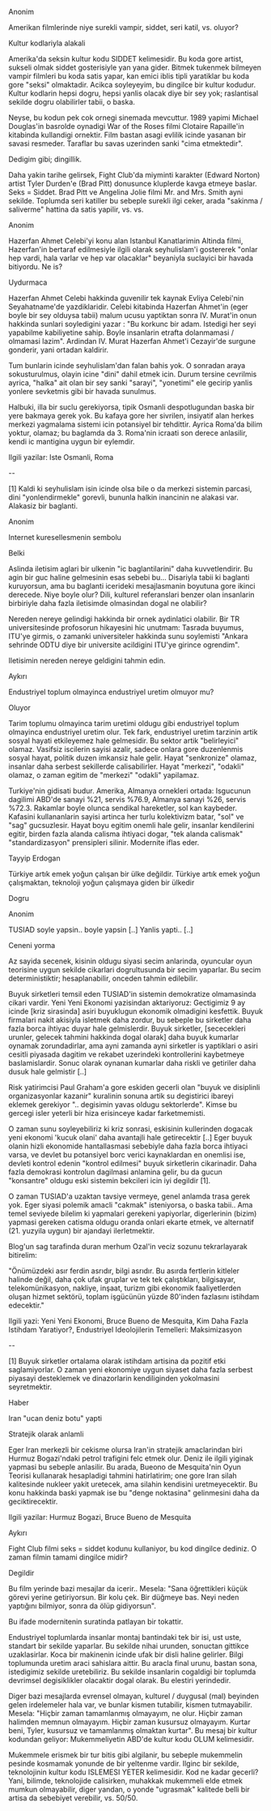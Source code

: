 
Anonim

Amerikan filmlerinde niye surekli vampir, siddet, seri katil, vs. oluyor?

Kultur kodlariyla alakali

Amerika'da seksin kultur kodu SIDDET kelimesidir. Bu koda gore artist, sukseli olmak siddet gosterisiyle yan yana gider. Bitmek tukenmek bilmeyen vampir filmleri bu koda satis yapar, kan emici iblis tipli yaratiklar bu koda gore "seksi" olmaktadir. Acikca soyleyeyim, bu dingilce bir kultur kodudur. Kultur kodlarin hepsi dogru, hepsi yanlis olacak diye bir sey yok; raslantisal sekilde dogru olabilirler tabii, o baska.

Neyse, bu kodun pek cok ornegi sinemada mevcuttur. 1989 yapimi Michael Douglas'in basrolde oynadigi War of the Roses filmi Clotaire Rapaille'in kitabinda kullandigi ornektir. Film bastan asagi evlilik icinde yasanan bir savasi resmeder. Taraflar bu savas uzerinden sanki "cima etmektedir".

Dedigim gibi; dingillik.

Daha yakin tarihe gelirsek, Fight Club'da miyminti karakter (Edward Norton) artist Tyler Durden'e (Brad Pitt) donusunce kluplerde kavga etmeye baslar. Seks = Siddet. Brad Pitt ve Angelina Jolie filmi Mr. and Mrs. Smith ayni sekilde. Toplumda seri katiller bu sebeple surekli ilgi ceker, arada "sakinma / saliverme" hattina da satis yapilir, vs. vs.

Anonim

Hazerfan Ahmet Celebi'yi konu alan Istanbul Kanatlarimin Altinda filmi, Hazerfan'in bertaraf edilmesiyle ilgili olarak seyhulislam'i gostererek "onlar hep vardi, hala varlar ve hep var olacaklar" beyaniyla suclayici bir havada bitiyordu. Ne is?

Uydurmaca

Hazerfan Ahmet Celebi hakkinda guvenilir tek kaynak Evliya Celebi'nin Seyahatname'de yazdiklaridir. Celebi kitabinda Hazerfan Ahmet'in (eger boyle bir sey olduysa tabii) malum ucusu yaptiktan sonra IV. Murat'in onun hakkinda sunlari soyledigini yazar : "Bu korkunc bir adam. Istedigi her seyi yapabilme kabiliyetine sahip. Boyle insanlarin etrafta dolanmamasi / olmamasi lazim". Ardindan IV. Murat Hazerfan Ahmet'i Cezayir'de surgune gonderir, yani ortadan kaldirir.

Tum bunlarin icinde seyhulislam'dan falan bahis yok. O sonradan araya sokusturulmus, olayin icine "dini" dahil etmek icin. Durum tersine cevrilmis ayrica, "halka" ait olan bir sey sanki "sarayi", "yonetimi" ele gecirip yanlis yonlere sevketmis gibi bir havada sunulmus.

Halbuki, illa bir suclu gerekiyorsa, tipik Osmanli despotlugundan baska bir yere bakmaya gerek yok. Bu kafaya gore her sivrilen, insiyatif alan herkes merkezi yagmalama sistemi icin potansiyel bir tehdittir. Ayrica Roma'da bilim yoktur, olamaz; bu baglamda da 3. Roma'nin icraati son derece anlasilir, kendi ic mantigina uygun bir eylemdir.

Ilgili yazilar: Iste Osmanli, Roma

--

[1] Kaldi ki seyhulislam isin icinde olsa bile o da merkezi sistemin parcasi, dini "yonlendirmekle" gorevli, bununla halkin inancinin ne alakasi var. Alakasiz bir baglanti.

Anonim

Internet kuresellesmenin sembolu

Belki

Aslinda iletisim aglari bir ulkenin "ic baglantilarini" daha kuvvetlendirir. Bu agin bir guc haline gelmesinin esas sebebi bu... Disariyla tabii ki baglanti kuruyorsun, ama bu baglanti icerideki mesajlasmanin boyutuna gore ikinci derecede. Niye boyle olur? Dili, kulturel referanslari benzer olan insanlarin birbiriyle daha fazla iletisimde olmasindan dogal ne olabilir?

Nereden nereye gelindigi hakkinda bir ornek aydinlatici olabilir. Bir TR universitesinde profosorun hikayesini hic unutmam: Tasrada buyumus, ITU'ye girmis, o zamanki universiteler hakkinda sunu soylemisti "Ankara sehrinde ODTU diye bir universite acildigini ITU'ye girince ogrendim".

Iletisimin nereden nereye geldigini tahmin edin.

Aykırı

Endustriyel toplum olmayinca endustriyel uretim olmuyor mu?

Oluyor

Tarim toplumu olmayinca tarim uretimi oldugu gibi endustriyel toplum olmayinca endustriyel uretim olur. Tek fark, endustriyel uretim tarzinin artik sosyal hayati etkileyemez hale gelmesidir. Bu sektor artik "belirleyici" olamaz. Vasifsiz iscilerin sayisi azalir, sadece onlara gore duzenlenmis sosyal hayat, politik duzen imkansiz hale gelir. Hayat "senkronize" olamaz, insanlar daha serbest sekillerde calisabilirler. Hayat "merkezi", "odakli" olamaz, o zaman egitim de "merkezi" "odakli" yapilamaz.

Turkiye'nin gidisati budur. Amerika, Almanya ornekleri ortada: Isgucunun dagilimi ABD'de sanayi %21, servis %76.9, Almanya sanayi %26, servis %72.3. Rakamlar boyle olunca sendikal hareketler, sol kan kaybeder. Kafasini kullananlarin sayisi artinca her turlu kolektivizm batar, "sol" ve "sag" gucsuzlesir. Hayat boyu egitim onemli hale gelir, insanlar kendilerini egitir, birden fazla alanda calisma ihtiyaci dogar, "tek alanda calismak" "standardizasyon" prensipleri silinir. Modernite iflas eder.

Tayyip Erdogan

Türkiye artık emek yoğun çalışan bir ülke değildir. Türkiye artık emek yoğun çalışmaktan, teknoloji yoğun çalışmaya giden bir ülkedir

Dogru


Anonim

TUSIAD soyle yapsin.. boyle yapsin [..] Yanlis yapti.. [..]

Ceneni yorma

Az sayida secenek, kisinin oldugu siyasi secim anlarinda, oyuncular oyun teorisine uygun sekilde cikarlari dogrultusunda bir secim yaparlar. Bu secim deterministiktir; hesaplanabilir, onceden tahmin edilebilir.

Buyuk sirketleri temsil eden TUSIAD'in sistemin demokratize olmamasinda cikari vardir. Yeni Yeni Ekonomi yazisindan aktariyoruz:
Gectigimiz 9 ay icinde [kriz sirasinda] asiri buyuklugun ekonomik olmadigini kesfettik. Buyuk firmalari nakit akisiyla isletmek daha zordur, bu sebeple bu sirketler daha fazla borca ihtiyac duyar hale gelmislerdir. Buyuk sirketler, [sececekleri urunler, gelecek tahmini hakkinda dogal olarak] daha buyuk kumarlar oynamak zorundadirlar, ama ayni zamanda ayni sirketler is yaptiklari o asiri cesitli piyasada dagitim ve rekabet uzerindeki kontrollerini kaybetmeye baslamislardir. Sonuc olarak oynanan kumarlar daha riskli ve getiriler daha dusuk hale gelmistir [..]

Risk yatirimcisi Paul Graham'a gore eskiden gecerli olan "buyuk ve disiplinli organizasyonlar kazanir" kuralinin sonuna artik su degistirici ibareyi eklemek gerekiyor ".. degisimin yavas oldugu sektorlerde". Kimse bu gercegi isler yeterli bir hiza erisinceye kadar farketmemisti.

O zaman sunu soyleyebiliriz ki kriz sonrasi, eskisinin kullerinden dogacak yeni ekonomi 'kucuk olani' daha avantajli hale getirecektir [..]
Eger buyuk olanin hizli ekonomide hantallasmasi sebebiyle daha fazla borca ihtiyaci varsa, ve devlet bu potansiyel borc verici kaynaklardan en onemlisi ise, devleti kontrol edenin "kontrol edilmesi" buyuk sirketlerin cikarinadir. Daha fazla demokrasi kontrolun dagilmasi anlamina gelir, bu da gucun "konsantre" oldugu eski sistemin bekcileri icin iyi degildir [1].

O zaman TUSIAD'a uzaktan tavsiye vermeye, genel anlamda trasa gerek yok. Eger siyasi polemik amacli "cakmak" isteniyorsa, o baska tabii.. Ama temel seviyede bilelim ki yapmalari gerekeni yapiyorlar, digerlerinin (bizim) yapmasi gereken catisma oldugu oranda onlari ekarte etmek, ve alternatif (21. yuzyila uygun) bir ajandayi ilerletmektir.

Blog'un sag tarafinda duran merhum Ozal'in veciz sozunu tekrarlayarak bitirelim:

"Önümüzdeki asır ferdin asrıdır, bilgi asrıdır. Bu asırda fertlerin kitleler halinde değil, daha çok ufak gruplar ve tek tek çalıştıkları, bilgisayar, telekomünikasyon, nakliye, inşaat, turizm gibi ekonomik faaliyetlerden oluşan hizmet sektörü, toplam işgücünün yüzde 80'inden fazlasını istihdam edecektir."

Ilgili yazi: Yeni Yeni Ekonomi, Bruce Bueno de Mesquita, Kim Daha Fazla Istihdam Yaratiyor?, Endustriyel Ideolojilerin Temelleri: Maksimizasyon

--

[1] Buyuk sirketler ortalama olarak istihdam artisina da pozitif etki saglamiyorlar. O zaman yeni ekonomiye uygun siyaset daha fazla serbest piyasayi desteklemek ve dinazorlarin kendiliginden yokolmasini seyretmektir.


Haber

Iran "ucan deniz botu" yapti

Stratejik olarak anlamli

Eger Iran merkezli bir cekisme olursa Iran'in stratejik amaclarindan biri Hurmuz Bogazi'ndaki petrol trafigini felc etmek olur. Deniz ile ilgili yiginak yapmasi bu sebeple anlasilir. Bu arada, Bueono de Mesquita'nin Oyun Teorisi kullanarak hesapladigi tahmini hatirlatirim; one gore Iran silah kalitesinde nukleer yakit uretecek, ama silahin kendisini uretmeyecektir. Bu konu hakkinda baski yapmak ise bu "denge noktasina" gelinmesini daha da geciktirecektir.

Ilgili yazilar: Hurmuz Bogazi, Bruce Bueno de Mesquita

Aykırı

Fight Club filmi seks = siddet kodunu kullaniyor, bu kod dingilce dediniz. O zaman filmin tamami dingilce midir?

Degildir

Bu film yerinde bazi mesajlar da icerir.. Mesela: "Sana öğrettikleri küçük görevi yerine getiriyorsun. Bir kolu çek. Bir düğmeye bas. Neyi neden yaptığını bilmiyor, sonra da ölüp gidiyorsun".

Bu ifade modernitenin suratinda patlayan bir tokattir.

Endustriyel toplumlarda insanlar montaj bantindaki tek bir isi, ust uste, standart bir sekilde yaparlar. Bu sekilde nihai urunden, sonuctan gittikce uzaklasirlar. Koca bir makinenin icinde ufak bir disli haline gelirler. Bilgi toplumunda uretim araci sahislara aittir. Bu aracla final urunu, bastan sona, istedigimiz sekilde uretebiliriz. Bu sekilde insanlarin cogaldigi bir toplumda devrimsel degisiklikler olacaktir dogal olarak. Bu elestiri yerindedir.

Diger bazi mesajlarda evrensel olmayan, kulturel / duygusal (mal) beyinden gelen irdelemeler hala var, ve bunlar kismen tutabilir, kismen tutmayabilir. Mesela: "Hiçbir zaman tamamlanmış olmayayım, ne olur. Hiçbir zaman halimden memnun olmayayım. Hiçbir zaman kusursuz olmayayım. Kurtar beni, Tyler, kusursuz ve tamamlanmış olmaktan kurtar". Bu mesaj bir kultur kodundan geliyor: Mukemmeliyetin ABD'de kultur kodu OLUM kelimesidir.

Mukemmele erismek bir tur bitis gibi algilanir, bu sebeple mukemmelin pesinde kosmamak yonunde de bir yeltenme vardir. Ilginc bir sekilde, teknolojinin kultur kodu ISLEMESI YETER kelimesidir. Kod ne kadar gecerli? Yani, bilimde, teknolojide calisirken, muhakkak mukemmeli elde etmek mumkun olmayabilir, diger yandan, o yonde "ugrasmak" kalitede belli bir artisa da sebebiyet verebilir, vs. 50/50.

